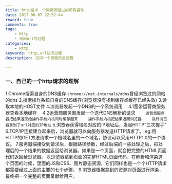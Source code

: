 ```yaml
---
title: http请求一个网页所经过的所有操作
date: 2017-06-07 22:52:44
reword: true
comments: true
tags:
	- Http
	- 访问url的过程
categories:
	- Http
keywords: http,url访问过程
description: 访问一个页面的全过程

---
```

### 一、自己的一个http请求的理解
1.Chrome搜索自身的DNS缓存
`chrome://net-internals/#dns`曾经浏览过的网站的dns
2.搜索操作系统自身的DNS缓存(浏览器没有找到缓存或缓存已经失效)
3.读取本地的HOST文件
4.浏览器发起一个DNS的一个系统调用
&emsp;4.1宽带运营商服务器查看本地缓存
&emsp;4.2运营商服务器发起一个迭代DNS解析的请求
&emsp;&emsp;``运营商服务器把结果返回给操作系统内核同时缓存起来``
&emsp;&emsp;``操作系统内核把结果返回浏览器``
&emsp;&emsp;``最终浏览器拿到了url对应的IP地址``
5.浏览器获得域名对应的IP地址后，发起HTTP"三次握手"
6.TCP/IP连接建立起来后，浏览器就可以向服务器发送HTTP请求了。
eg:用HTTP的GET方法请求一个根域名里的一个域名，协议可以采用HTTP1.0的一个协议。
7.服务器端接受到请求后，根据路径参数，经过后端的一些处理之后，把处理后的一个结果的数据返回给浏览器。如果是一个页面，就会把完整的HTML页面代码返回给浏览器。
8.浏览器拿到页面的完整HTML页面代码，在解析和渲染这个页面的时候，里面的JS和CSS、图片静态资源，它们同样也是一个个HTTP请求都需要经过上面的主要的七个步骤。
9.浏览器根据拿到的资源对页面进行渲染，最终把一个完整的页面呈献给用户。